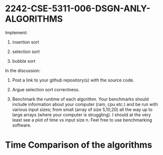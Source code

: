 # 2242-CSE-5311-006-DSGN-ANLY-ALGORITHMS

Implement:

1. insertion sort

2. selection sort

3. bubble sort

 

In the discussion:

1. Post a link to your github repository(s) with the source code.

2. Argue selection sort correctness.

3. Benchmark the runtime of each algorithm. Your benchmarks should include information about your computer (ram, cpu etc.)
   and be run with various input sizes; from small (array of size 5,10,20) all the way up to large arrays (where your computer is struggling).
   I should at the very least see a plot of time vs input size n. Feel free to use benchmarking software.

# Time Comparison of the algorithms 

